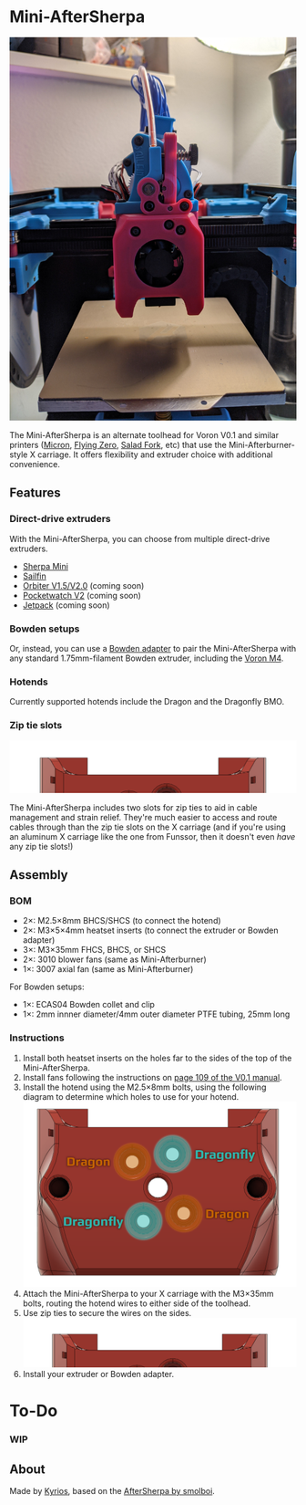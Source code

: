 # Mini-AfterSherpa

![](images/mini-aftersherpa-hero.jpg)

The Mini-AfterSherpa is an alternate toolhead for Voron V0.1 and similar printers ([Micron](https://github.com/hartk1213/micron), [Flying Zero](https://github.com/zruncho3d/f-zero), [Salad Fork](https://github.com/YeriWyn/Salad_Fork), etc) that use the Mini-Afterburner-style X carriage. It offers flexibility and extruder choice with additional convenience.

## Features

### Direct-drive extruders

With the Mini-AfterSherpa, you can choose from multiple direct-drive extruders.

- [Sherpa Mini](https://github.com/Annex-Engineering/Sherpa_Mini-Extruder)
- [Sailfin](https://github.com/CroXY3D/Sailfin-Extruder)
- [Orbiter V1.5/V2.0](https://www.thingiverse.com/thing:4725897) (coming soon)
- [Pocketwatch V2](https://github.com/VoronDesign/Pocket-Watch) (coming soon)
- [Jetpack](https://github.com/VoronDesign/Jetpack-Extruder) (coming soon)

### Bowden setups

Or, instead, you can use a [Bowden adapter](https://github.com/Annex-Engineering/Sherpa_Mini-Extruder/tree/master/Toolheads/Hartk1213_Bowden_Adapter_Voron0) to pair the Mini-AfterSherpa with any standard 1.75mm-filament Bowden extruder, including the [Voron M4](https://github.com/VoronDesign/Mobius-Extruder/).

### Hotends

Currently supported hotends include the Dragon and the Dragonfly BMO.

### Zip tie slots

![](images/zip-tie-slots.png)

The Mini-AfterSherpa includes two slots for zip ties to aid in cable management and strain relief. They're much easier to access and route cables through than the zip tie slots on the X carriage (and if you're using an aluminum X carriage like the one from Funssor, then it doesn't even _have_ any zip tie slots!)

## Assembly

### BOM

- 2×: M2.5×8mm BHCS/SHCS (to connect the hotend)
- 2×: M3×5×4mm heatset inserts (to connect the extruder or Bowden adapter)
- 3×: M3×35mm FHCS, BHCS, or SHCS
- 2×: 3010 blower fans (same as Mini-Afterburner)
- 1×: 3007 axial fan (same as Mini-Afterburner)

For Bowden setups:

- 1×: ECAS04 Bowden collet and clip
- 1×: 2mm innner diameter/4mm outer diameter PTFE tubing, 25mm long

### Instructions

1. Install both heatset inserts on the holes far to the sides of the top of the Mini-AfterSherpa.
1. Install fans following the instructions on [page 109 of the V0.1 manual](https://github.com/VoronDesign/Voron-0/raw/Voron0.1/Manuals/Assembly_Manual_0.1.pdf).
1. Install the hotend using the M2.5×8mm bolts, using the following diagram to determine which holes to use for your hotend.
   ![](images/hotend-mounting-holes.png)
1. Attach the Mini-AfterSherpa to your X carriage with the M3×35mm bolts, routing the hotend wires to either side of the toolhead.
1. Use zip ties to secure the wires on the sides.  
   ![](images/zip-tie-slots.png)
1. Install your extruder or Bowden adapter.

# To-Do

### WIP

## About

Made by [Kyrios](https://github.com/KurioHonoo), based on the [AfterSherpa by smolboi](https://www.thingiverse.com/thing:4977800).
